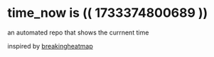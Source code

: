 # time_now is (( 1733374800689 ))

an automated repo that shows the currnent time

inspired by [breakingheatmap](https://github.com/breakingheatmap/breakingheatmap)